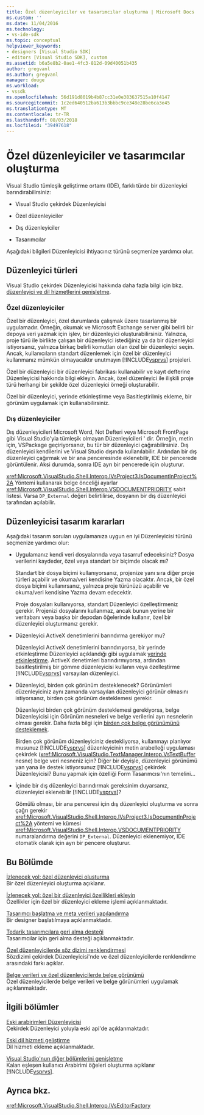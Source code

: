 ```yaml
---
title: Özel düzenleyiciler ve tasarımcılar oluşturma | Microsoft Docs
ms.custom: ''
ms.date: 11/04/2016
ms.technology:
- vs-ide-sdk
ms.topic: conceptual
helpviewer_keywords:
- designers [Visual Studio SDK]
- editors [Visual Studio SDK], custom
ms.assetid: b6a5e8b2-0ae1-4fc3-812d-09d40051b435
author: gregvanl
ms.author: gregvanl
manager: douge
ms.workload:
- vssdk
ms.openlocfilehash: 56d191d8019b4b87cc31e0e383637515a10f4147
ms.sourcegitcommit: 1c2ed640512ba613b3bbbc9ce348e28be6ca3e45
ms.translationtype: MT
ms.contentlocale: tr-TR
ms.lasthandoff: 08/03/2018
ms.locfileid: "39497618"
---
```

# <a name="create-custom-editors-and-designers"></a>Özel düzenleyiciler ve tasarımcılar oluşturma
Visual Studio tümleşik geliştirme ortamı (IDE), farklı türde bir düzenleyici barındırabilirsiniz:  
  
-   Visual Studio çekirdek Düzenleyicisi  
  
-   Özel düzenleyiciler  
  
-   Dış düzenleyiciler  
  
-   Tasarımcılar  
  
 Aşağıdaki bilgileri Düzenleyicisi ihtiyacınız türünü seçmenize yardımcı olur.  
  
## <a name="types-of-editor"></a>Düzenleyici türleri  
 Visual Studio çekirdek Düzenleyicisi hakkında daha fazla bilgi için bkz. [düzenleyici ve dil hizmetlerini genişletme](../extensibility/extending-the-editor-and-language-services.md).  
  
### <a name="custom-editors"></a>Özel düzenleyiciler  
 Özel bir düzenleyici, özel durumlarda çalışmak üzere tasarlanmış bir uygulamadır. Örneğin, okumak ve Microsoft Exchange server gibi belirli bir depoya veri yazmak için işlev, bir düzenleyici oluşturabilirsiniz. Yalnızca, proje türü ile birlikte çalışan bir düzenleyici istediğiniz ya da bir düzenleyici istiyorsanız, yalnızca birkaç belirli komutları olan özel bir düzenleyici seçin. Ancak, kullanıcıların standart düzenlemek için özel bir düzenleyici kullanmanız mümkün olmayacaktır unutmayın [!INCLUDE[vsprvs](../code-quality/includes/vsprvs_md.md)] projeleri.  
  
 Özel bir düzenleyici bir düzenleyici fabrikası kullanabilir ve kayıt defterine Düzenleyicisi hakkında bilgi ekleyin. Ancak, özel düzenleyici ile ilişkili proje türü herhangi bir şekilde özel düzenleyici örneği oluşturabilir.  
  
 Özel bir düzenleyici, yerinde etkinleştirme veya Basitleştirilmiş ekleme, bir görünüm uygulamak için kullanabilirsiniz.  
  
### <a name="external-editors"></a>Dış düzenleyiciler  
 Dış düzenleyicileri Microsoft Word, Not Defteri veya Microsoft FrontPage gibi Visual Studio'yla tümleşik olmayan Düzenleyicileri ' dir. Örneğin, metin için, VSPackage geçiriyorsanız, bu tür bir düzenleyici çağırabilirsiniz. Dış düzenleyici kendilerini ve Visual Studio dışında kullanılabilir. Ardından bir dış düzenleyici çağırmak ve bir ana penceresinde eklenebilir, IDE bir pencerede görüntülenir. Aksi durumda, sonra IDE ayrı bir pencerede için oluşturur.  
  
 <xref:Microsoft.VisualStudio.Shell.Interop.IVsProject3.IsDocumentInProject%2A> Yöntemi kullanarak belge önceliği ayarlar <xref:Microsoft.VisualStudio.Shell.Interop.VSDOCUMENTPRIORITY> sabit listesi. Varsa `DP_External` değeri belirtilirse, dosyanın bir dış düzenleyici tarafından açılabilir.  
  
## <a name="editor-design-decisions"></a>Düzenleyicisi tasarım kararları  
 Aşağıdaki tasarım soruları uygulamanıza uygun en iyi Düzenleyicisi türünü seçmenize yardımcı olur:  
  
-   Uygulamanız kendi veri dosyalarında veya tasarruf edeceksiniz? Dosya verilerini kaydeder, özel veya standart bir biçimde olacak mı?  
  
     Standart bir dosya biçimi kullanıyorsanız, projenize yanı sıra diğer proje türleri açabilir ve okuma/veri kendisine Yazma olacaktır. Ancak, bir özel dosya biçimi kullanırsanız, yalnızca proje türünüzü açabilir ve okuma/veri kendisine Yazma devam edecektir.  
  
     Proje dosyaları kullanıyorsa, standart Düzenleyici özelleştirmeniz gerekir. Projenizi dosyalarını kullanmaz, ancak bunun yerine bir veritabanı veya başka bir depodan öğelerinde kullanır, özel bir düzenleyici oluşturmanız gerekir.  
  
-   Düzenleyici ActiveX denetimlerini barındırma gerekiyor mu?  
  
     Düzenleyici ActiveX denetimlerini barındırıyorsa, bir yerinde etkinleştirme Düzenleyici açıklandığı gibi uygulamak [yerinde etkinleştirme](../extensibility/in-place-activation.md). ActiveX denetimleri barındırmıyorsa, ardından basitleştirilmiş bir gömme düzenleyicisi kullanın veya özelleştirme [!INCLUDE[vsprvs](../code-quality/includes/vsprvs_md.md)] varsayılan düzenleyici.  
  
-   Düzenleyici, birden çok görünüm desteklenecek? Görünümleri düzenleyiciniz aynı zamanda varsayılan düzenleyici görünür olmasını istiyorsanız, birden çok görünüm desteklemesi gerekir.  
  
     Düzenleyici birden çok görünüm desteklemesi gerekiyorsa, belge Düzenleyicisi için Görünüm nesneleri ve belge verilerini ayrı nesnelerin olması gerekir. Daha fazla bilgi için [birden çok belge görünümünü desteklemek](../extensibility/supporting-multiple-document-views.md).  
  
     Birden çok görünüm düzenleyiciniz destekliyorsa, kullanmayı planlıyor musunuz [!INCLUDE[vsprvs](../code-quality/includes/vsprvs_md.md)] düzenleyicinin metin arabelleği uygulaması çekirdek (<xref:Microsoft.VisualStudio.TextManager.Interop.VsTextBuffer> nesne) belge veri nesneniz için? Diğer bir deyişle, düzenleyici görünümü yan yana ile destek istiyorsunuz [!INCLUDE[vsprvs](../code-quality/includes/vsprvs_md.md)] çekirdek Düzenleyicisi? Bunu yapmak için özelliği Form Tasarımcısı'nın temelini...  
  
-   İçinde bir dış düzenleyici barındırmak gereksinim duyarsanız, düzenleyici eklenebilir [!INCLUDE[vsprvs](../code-quality/includes/vsprvs_md.md)]?  
  
     Gömülü olması, bir ana penceresi için dış düzenleyici oluşturma ve sonra çağrı gerekir <xref:Microsoft.VisualStudio.Shell.Interop.IVsProject3.IsDocumentInProject%2A> yöntemi ve kümesi <xref:Microsoft.VisualStudio.Shell.Interop.VSDOCUMENTPRIORITY> numaralandırma değerini `DP_External`. Düzenleyici eklenemiyor, IDE otomatik olarak için ayrı bir pencere oluşturur.  
  
## <a name="in-this-section"></a>Bu Bölümde  
 [İzlenecek yol: özel düzenleyici oluşturma](../extensibility/walkthrough-creating-a-custom-editor.md)  
 Bir özel düzenleyici oluşturma açıklanır.  
  
 [İzlenecek yol: özel bir düzenleyici özellikleri ekleyin](../extensibility/walkthrough-adding-features-to-a-custom-editor.md)  
 Özellikler için özel bir düzenleyici ekleme işlemi açıklanmaktadır.  
  
 [Tasarımcı başlatma ve meta verileri yapılandırma](../extensibility/designer-initialization-and-metadata-configuration.md)  
 Bir designer başlatılmaya açıklanmaktadır.  
  
 [Tedarik tasarımcılara geri alma desteği](../extensibility/supplying-undo-support-to-designers.md)  
 Tasarımcılar için geri alma desteği açıklanmaktadır.  
  
 [Özel düzenleyicilerde söz dizimi renklendirmesi](../extensibility/syntax-coloring-in-custom-editors.md)  
 Sözdizimi çekirdek Düzenleyicisi'nde ve özel düzenleyicilerde renklendirme arasındaki farkı açıklar.  
  
 [Belge verileri ve özel düzenleyicilerde belge görünümü](../extensibility/document-data-and-document-view-in-custom-editors.md)  
 Özel düzenleyicilerde belge verileri ve belge görünümleri uygulamak açıklanmaktadır.  
  
## <a name="related-sections"></a>İlgili bölümler  
 [Eski arabirimleri Düzenleyicisi](../extensibility/legacy-interfaces-in-the-editor.md)  
 Çekirdek Düzenleyici yoluyla eski api'de açıklanmaktadır.  
  
 [Eski dil hizmeti geliştirme](../extensibility/internals/developing-a-legacy-language-service.md)  
 Dil hizmeti ekleme açıklanmaktadır.  
  
 [Visual Studio'nun diğer bölümlerini genişletme](../extensibility/extending-other-parts-of-visual-studio.md)  
 Kalan eşleşen kullanıcı Arabirimi öğeleri oluşturma açıklanır [!INCLUDE[vsprvs](../code-quality/includes/vsprvs_md.md)].  
  
## <a name="see-also"></a>Ayrıca bkz.  
 <xref:Microsoft.VisualStudio.Shell.Interop.IVsEditorFactory>